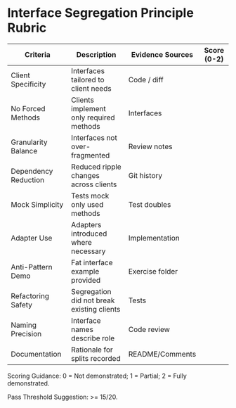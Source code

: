 # Interface Segregation Principle Rubric

Criteria | Description | Evidence Sources | Score (0-2)
---|---|---|---
Client Specificity | Interfaces tailored to client needs | Code / diff | 
No Forced Methods | Clients implement only required methods | Interfaces | 
Granularity Balance | Interfaces not over-fragmented | Review notes | 
Dependency Reduction | Reduced ripple changes across clients | Git history | 
Mock Simplicity | Tests mock only used methods | Test doubles | 
Adapter Use | Adapters introduced where necessary | Implementation | 
Anti-Pattern Demo | Fat interface example provided | Exercise folder | 
Refactoring Safety | Segregation did not break existing clients | Tests | 
Naming Precision | Interface names describe role | Code review | 
Documentation | Rationale for splits recorded | README/Comments | 

Scoring Guidance:
0 = Not demonstrated; 1 = Partial; 2 = Fully demonstrated.

Pass Threshold Suggestion: >= 15/20.
